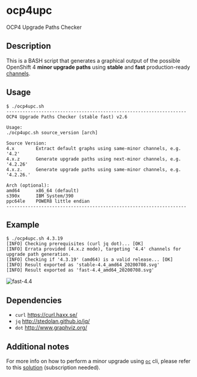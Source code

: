 # ocp4upc
OCP4 Upgrade Paths Checker
## Description
This is a BASH script that generates a graphical output of the possible OpenShift 4 **minor upgrade paths** using **stable** and **fast** production-ready [channels](https://docs.openshift.com/container-platform/4.4/updating/updating-cluster-between-minor.html#understanding-upgrade-channels_updating-cluster-between-minor).
## Usage
~~~
$ ./ocp4upc.sh
-------------------------------------------------------------------
OCP4 Upgrade Paths Checker (stable fast) v2.6

Usage:
./ocp4upc.sh source_version [arch]

Source Version:
4.x        Extract default graphs using same-minor channels, e.g. '4.2'
4.x.z      Generate upgrade paths using next-minor channels, e.g. '4.2.26'
4.x.z.     Generate upgrade paths using same-minor channels, e.g. '4.2.26.'

Arch (optional):
amd64      x86_64 (default)
s390x      IBM System/390
ppc64le    POWER8 little endian
-------------------------------------------------------------------
~~~
## Example
~~~
$ ./ocp4upc.sh 4.3.19
[INFO] Checking prerequisites (curl jq dot)... [OK] 
[INFO] Errata provided (4.x.z mode), targeting '4.4' channels for upgrade path generation.
[INFO] Checking if '4.3.19' (amd64) is a valid release... [OK] 
[INFO] Result exported as 'stable-4.4_amd64_20200708.svg'
[INFO] Result exported as 'fast-4.4_amd64_20200708.svg'
~~~
![fast-4.4](https://github.com/pamoedom/ocp4upc/blob/master/examples/fast-4.4_amd64_20200708.png)
## Dependencies
- `curl` <https://curl.haxx.se/>
- `jq` <http://stedolan.github.io/jq/>
- `dot` <http://www.graphviz.org/>
## Additional notes
For more info on how to perform a minor upgrade using [`oc`](https://mirror.openshift.com/pub/openshift-v4/clients/ocp/latest/) cli, please refer to this [solution](https://access.redhat.com/solutions/4606811) (subscription needed).
